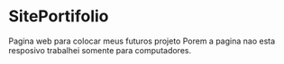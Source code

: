 # SitePortifolio
Pagina web para colocar meus futuros projeto
Porem a pagina nao esta resposivo trabalhei somente para computadores.
